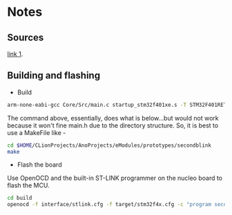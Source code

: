 # Notes

## Sources

[link 1](https://kleinembedded.com/stm32-without-cubeide-part-1-the-bare-necessities/).

## Building and flashing

- Build

```zsh
arm-none-eabi-gcc Core/Src/main.c startup_stm32f401xe.s -T STM32F401RETx_FLASH.ld -o secondblink.elf -mcpu=cortex-m4 -mthumb -nostdlib
```

The command above, essentially, does what is below...but would not work because it won't fine main.h due to the directory structure. So, it is best to use a MakeFile like -

```zsh
cd $HOME/CLionProjects/AnoProjects/eModules/prototypes/secondblink
make
```

- Flash the board

Use OpenOCD and the built-in ST-LINK programmer on the nucleo board to flash the MCU.

```zsh
cd build
openocd -f interface/stlink.cfg -f target/stm32f4x.cfg -c "program secondblink.elf verify reset exit"
```




